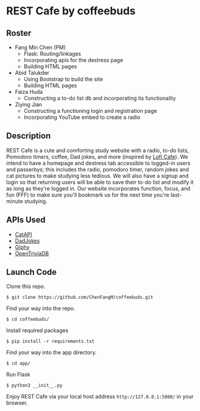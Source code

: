 # REST Cafe by coffeebuds 

## Roster  
* Fang Min Chen (PM)
  * Flask: Routing/linkages
  * Incorporating apis for the destress page
  * Building HTML pages
* Abid Talukder
  * Using Bootstrap to build the site
  * Building HTML pages
* Faiza Huda
  * Constructing a to-do list db and incorporating its functionality
* Ziying Jian
  * Constructing a functioning login and registration page
  * Incorporating YouTube embed to create a radio
  
## Description
REST Cafe is a cute and comforting study website with a radio, to-do lists, Pomodoro timers, coffee, Dad jokes, and more (inspired by [Lofi Cafe](https://www.lofi.cafe/)). We intend to have a homepage and destress tab accessible to logged-in users and passerbys; this includes the radio, pomodoro timer, random jokes and cat pictures to make studying less tedious. We will also have a signup and login so that returning users will be able to save their to-do list and modify it as long as they're logged in. Our website incorporates function, focus, and fun (FFF) to make sure you'll bookmark us for the next time you're last-minute studying.

## APIs Used
* [CatAPI](https://github.com/stuy-softdev/notes-and-code/blob/main/api_kb/411_on_CatAPI.md)
* [DadJokes](https://github.com/stuy-softdev/notes-and-code/blob/main/api_kb/411_on_DadJokes.md)
* [Giphy](https://github.com/stuy-softdev/notes-and-code/blob/main/api_kb/411_on_Giphy.md)
* [OpenTriviaDB](https://github.com/stuy-softdev/notes-and-code/blob/main/api_kb/411_on_OpenTriviaDB.md)

## Launch Code
Clone this repo.
``` 
$ git clone https://github.com/ChenFangM/coffeebuds.git
```

Find your way into the repo.
```
$ cd coffeebuds/
```

Install required packages
```
$ pip install -r requirements.txt
```

Find your way into the app directory.
```
$ cd app/
```

Run Flask
```
$ python3 __init__.py  
```

Enjoy REST Cafe via your local host address ``http://127.0.0.1:5000/`` in your browser.
